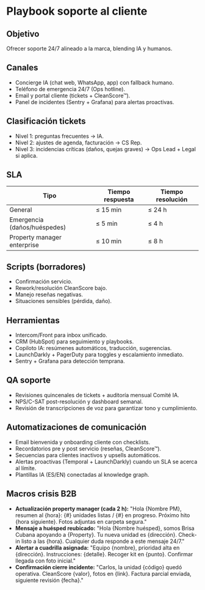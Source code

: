 # Playbook soporte al cliente

## Objetivo

Ofrecer soporte 24/7 alineado a la marca, blending IA y humanos.

## Canales

- Concierge IA (chat web, WhatsApp, app) con fallback humano.
- Teléfono de emergencia 24/7 (Ops hotline).
- Email y portal cliente (tickets + CleanScore™).
- Panel de incidentes (Sentry + Grafana) para alertas proactivas.

## Clasificación tickets

- Nivel 1: preguntas frecuentes → IA.
- Nivel 2: ajustes de agenda, facturación → CS Rep.
- Nivel 3: incidencias críticas (daños, quejas graves) → Ops Lead + Legal si aplica.

## SLA

| Tipo                         | Tiempo respuesta | Tiempo resolución |
| ---------------------------- | ---------------- | ----------------- |
| General                      | ≤ 15 min         | ≤ 24 h            |
| Emergencia (daños/huéspedes) | ≤ 5 min          | ≤ 4 h             |
| Property manager enterprise  | ≤ 10 min         | ≤ 8 h             |

## Scripts (borradores)

- Confirmación servicio.
- Rework/resolución CleanScore bajo.
- Manejo reseñas negativas.
- Situaciones sensibles (pérdida, daño).

## Herramientas

- Intercom/Front para inbox unificado.
- CRM (HubSpot) para seguimiento y playbooks.
- Copiloto IA: resúmenes automáticos, traducción, sugerencias.
- LaunchDarkly + PagerDuty para toggles y escalamiento inmediato.
- Sentry + Grafana para detección temprana.

## QA soporte

- Revisiones quincenales de tickets + auditoría mensual Comité IA.
- NPS/C-SAT post-resolución y dashboard semanal.
- Revisión de transcripciones de voz para garantizar tono y cumplimiento.

## Automatizaciones de comunicación

- Email bienvenida y onboarding cliente con checklists.
- Recordatorios pre y post servicio (reseñas, CleanScore™).
- Secuencias para clientes inactivos y upsells automáticos.
- Alertas proactivas (Temporal + LaunchDarkly) cuando un SLA se acerca al límite.
- Plantillas IA (ES/EN) conectadas al knowledge graph.

## Macros crisis B2B

- **Actualización property manager (cada 2 h):**
  "Hola {Nombre PM}, resumen al {hora}: {#} unidades listas / {#} en progreso. Próximo hito {hora siguiente}. Fotos adjuntas en carpeta segura."
- **Mensaje a huésped reubicado:**
  "Hola {Nombre huésped}, somos Brisa Cubana apoyando a {Property}. Tu nueva unidad es {dirección}. Check-in listo a las {hora}. Cualquier duda responde a este mensaje 24/7."
- **Alertar a cuadrilla asignada:**
  "Equipo {nombre}, prioridad alta en {dirección}. Instrucciones: {detalle}. Recoger kit en {punto}. Confirmar llegada con foto inicial."
- **Confirmación cierre incidente:**
  "Carlos, la unidad {código} quedó operativa. CleanScore {valor}, fotos en {link}. Factura parcial enviada, siguiente revisión {fecha}."
